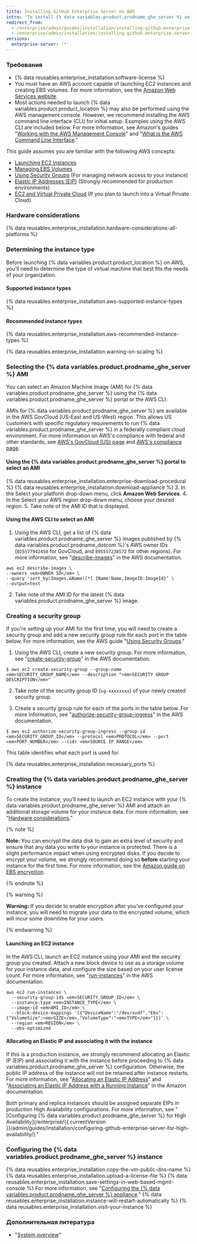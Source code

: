 ```yaml
---
title: Installing GitHub Enterprise Server on AWS
intro: 'To install {% data variables.product.prodname_ghe_server %} on Amazon Web Services (AWS), you must launch an Amazon Elastic Compute Cloud (EC2) instance and create and attach a separate Amazon Elastic Block Store (EBS) data volume.'
redirect_from:
  - /enterprise/admin/guides/installation/installing-github-enterprise-on-aws/
  - /enterprise/admin/installation/installing-github-enterprise-server-on-aws
versions:
  enterprise-server: '*'
---
```


### Требования

- {% data reusables.enterprise_installation.software-license %}
- You must have an AWS account capable of launching EC2 instances and creating EBS volumes. For more information, see the [Amazon Web Services website](https://aws.amazon.com/).
- Most actions needed to launch {% data variables.product.product_location %} may also be performed using the AWS management console. However, we recommend installing the AWS command line interface (CLI) for initial setup. Examples using the AWS CLI are included below. For more information, see Amazon's guides "[Working with the AWS Management Console](http://docs.aws.amazon.com/awsconsolehelpdocs/latest/gsg/getting-started.html)" and "[What is the AWS Command Line Interface](http://docs.aws.amazon.com/cli/latest/userguide/cli-chap-welcome.html)."

This guide assumes you are familiar with the following AWS concepts:

 - [Launching EC2 Instances](http://docs.aws.amazon.com/AWSEC2/latest/UserGuide/LaunchingAndUsingInstances.html)
 - [Managing EBS Volumes](http://docs.aws.amazon.com/AWSEC2/latest/UserGuide/AmazonEBS.html)
 - [Using Security Groups](http://docs.aws.amazon.com/AWSEC2/latest/UserGuide/using-network-security.html) (For managing network access to your instance)
 - [Elastic IP Addresses (EIP)](http://docs.aws.amazon.com/AWSEC2/latest/UserGuide/elastic-ip-addresses-eip.html) (Strongly recommended for production environments)
 - [EC2 and Virtual Private Cloud](http://docs.aws.amazon.com/AWSEC2/latest/UserGuide/using-vpc.html) (If you plan to launch into a Virtual Private Cloud)

### Hardware considerations

{% data reusables.enterprise_installation.hardware-considerations-all-platforms %}

### Determining the instance type

Before launching {% data variables.product.product_location %} on AWS, you'll need to determine the type of virtual machine that best fits the needs of your organization.

#### Supported instance types

{% data reusables.enterprise_installation.aws-supported-instance-types %}

#### Recommended instance types

{% data reusables.enterprise_installation.aws-recommended-instance-types %}

{% data reusables.enterprise_installation.warning-on-scaling %}

### Selecting the {% data variables.product.prodname_ghe_server %} AMI

You can select an Amazon Machine Image (AMI) for {% data variables.product.prodname_ghe_server %} using the {% data variables.product.prodname_ghe_server %} portal or the AWS CLI.

AMIs for {% data variables.product.prodname_ghe_server %} are available in the AWS GovCloud (US-East and US-West) region. This allows US customers with specific regulatory requirements to run {% data variables.product.prodname_ghe_server %} in a federally compliant cloud environment. For more information on AWS's compliance with federal and other standards, see [AWS's GovCloud (US) page](http://aws.amazon.com/govcloud-us/) and [AWS's compliance page](https://aws.amazon.com/compliance/).

#### Using the {% data variables.product.prodname_ghe_server %} portal to select an AMI

{% data reusables.enterprise_installation.enterprise-download-procedural %}
{% data reusables.enterprise_installation.download-appliance %}
3. In the Select your platform drop-down menu, click **Amazon Web Services**.
4. In the Select your AWS region drop-down menu, choose your desired region.
5. Take note of the AMI ID that is displayed.

#### Using the AWS CLI to select an AMI

1. Using the AWS CLI, get a list of {% data variables.product.prodname_ghe_server %} images published by {% data variables.product.prodname_dotcom %}'s AWS owner IDs (`025577942450` for GovCloud, and `895557238572` for other regions). For more information, see "[describe-images](http://docs.aws.amazon.com/cli/latest/reference/ec2/describe-images.html)" in the AWS documentation.
  ```shell
  aws ec2 describe-images \
  --owners <em>OWNER ID</em> \
  --query 'sort_by(Images,&Name)[*].{Name:Name,ImageID:ImageId}' \
  --output=text
  ```
2. Take note of the AMI ID for the latest {% data variables.product.prodname_ghe_server %} image.

### Creating a security group

If you're setting up your AMI for the first time, you will need to create a security group and add a new security group rule for each port in the table below. For more information, see the AWS guide "[Using Security Groups](http://docs.aws.amazon.com/cli/latest/userguide/cli-ec2-sg.html)."

1. Using the AWS CLI, create a new security group. For more information, see "[create-security-group](http://docs.aws.amazon.com/cli/latest/reference/ec2/create-security-group.html)" in the AWS documentation.
  ```shell
  $ aws ec2 create-security-group --group-name <em>SECURITY_GROUP_NAME</em> --description "<em>SECURITY GROUP DESCRIPTION</em>"
  ```

2. Take note of the security group ID (`sg-xxxxxxxx`) of your newly created security group.

3. Create a security group rule for each of the ports in the table below. For more information, see "[authorize-security-group-ingress](http://docs.aws.amazon.com/cli/latest/reference/ec2/authorize-security-group-ingress.html)" in the AWS documentation.
  ```shell
  $ aws ec2 authorize-security-group-ingress --group-id <em>SECURITY_GROUP_ID</em> --protocol <em>PROTOCOL</em> --port <em>PORT_NUMBER</em> --cidr <em>SOURCE IP RANGE</em>
  ```
  This table identifies what each port is used for.

  {% data reusables.enterprise_installation.necessary_ports %}

### Creating the {% data variables.product.prodname_ghe_server %} instance

To create the instance, you'll need to launch an EC2 instance with your {% data variables.product.prodname_ghe_server %} AMI and attach an additional storage volume for your instance data. For more information, see "[Hardware considerations](#hardware-considerations)."

{% note %}

**Note:** You can encrypt the data disk to gain an extra level of security and ensure that any data you write to your instance is protected. There is a slight performance impact when using encrypted disks. If you decide to encrypt your volume, we strongly recommend doing so **before** starting your instance for the first time. For more information, see the [Amazon guide on EBS encryption](http://docs.aws.amazon.com/AWSEC2/latest/UserGuide/EBSEncryption.html).

{% endnote %}

{% warning %}

**Warning:** If you decide to enable encryption after you've configured your instance, you will need to migrate your data to the encrypted volume, which will incur some downtime for your users.

{% endwarning %}

#### Launching an EC2 instance

In the AWS CLI, launch an EC2 instance using your AMI and the security group you created. Attach a new block device to use as a storage volume for your instance data, and configure the size based on your user license count. For more information, see "[run-instances](http://docs.aws.amazon.com/cli/latest/reference/ec2/run-instances.html)" in the AWS documentation.

```shell
aws ec2 run-instances \
  --security-group-ids <em>SECURITY_GROUP_ID</em> \
  --instance-type <em>INSTANCE_TYPE</em> \
  --image-id <em>AMI_ID</em> \
  --block-device-mappings '[{"DeviceName":"/dev/xvdf","Ebs":{"VolumeSize":<em>SIZE</em>,"VolumeType":"<em>TYPE</em>"}}]' \
  --region <em>REGION</em> \
  --ebs-optimized
```

#### Allocating an Elastic IP and associating it with the instance

If this is a production instance, we strongly recommend allocating an Elastic IP (EIP) and associating it with the instance before proceeding to {% data variables.product.prodname_ghe_server %} configuration. Otherwise, the public IP address of the instance will not be retained after instance restarts. For more information, see "[Allocating an Elastic IP Address](http://docs.aws.amazon.com/AWSEC2/latest/UserGuide/elastic-ip-addresses-eip.html#using-instance-addressing-eips-allocating)" and "[Associating an Elastic IP Address with a Running Instance](http://docs.aws.amazon.com/AWSEC2/latest/UserGuide/elastic-ip-addresses-eip.html#using-instance-addressing-eips-associating)" in the Amazon documentation.

Both primary and replica instances should be assigned separate EIPs in production High Availability configurations. For more information, see "[Configuring {% data variables.product.prodname_ghe_server %} for High Availability](/enterprise/{{ currentVersion }}/admin/guides/installation/configuring-github-enterprise-server-for-high-availability/)."

### Configuring the {% data variables.product.prodname_ghe_server %} instance

{% data reusables.enterprise_installation.copy-the-vm-public-dns-name %}
{% data reusables.enterprise_installation.upload-a-license-file %}
{% data reusables.enterprise_installation.save-settings-in-web-based-mgmt-console %} For more information, see "[Configuring the {% data variables.product.prodname_ghe_server %} appliance](/enterprise/admin/guides/installation/configuring-the-github-enterprise-server-appliance)."
{% data reusables.enterprise_installation.instance-will-restart-automatically %}
{% data reusables.enterprise_installation.visit-your-instance %}

### Дополнительная литература

- "[System overview](/enterprise/admin/guides/installation/system-overview)"
